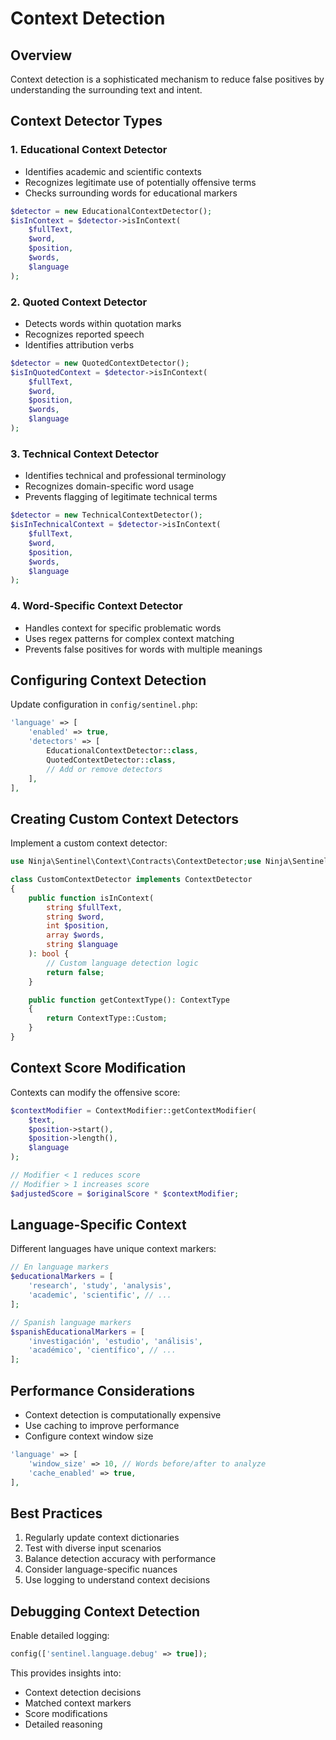 # Context Detection

## Overview

Context detection is a sophisticated mechanism to reduce false positives by understanding the surrounding text and intent.

## Context Detector Types

### 1. Educational Context Detector
- Identifies academic and scientific contexts
- Recognizes legitimate use of potentially offensive terms
- Checks surrounding words for educational markers

```php
$detector = new EducationalContextDetector();
$isInContext = $detector->isInContext(
    $fullText, 
    $word, 
    $position, 
    $words, 
    $language
);
```

### 2. Quoted Context Detector
- Detects words within quotation marks
- Recognizes reported speech
- Identifies attribution verbs

```php
$detector = new QuotedContextDetector();
$isInQuotedContext = $detector->isInContext(
    $fullText, 
    $word, 
    $position, 
    $words, 
    $language
);
```

### 3. Technical Context Detector
- Identifies technical and professional terminology
- Recognizes domain-specific word usage
- Prevents flagging of legitimate technical terms

```php
$detector = new TechnicalContextDetector();
$isInTechnicalContext = $detector->isInContext(
    $fullText, 
    $word, 
    $position, 
    $words, 
    $language
);
```

### 4. Word-Specific Context Detector
- Handles context for specific problematic words
- Uses regex patterns for complex context matching
- Prevents false positives for words with multiple meanings

## Configuring Context Detection

Update configuration in `config/sentinel.php`:

```php
'language' => [
    'enabled' => true,
    'detectors' => [
        EducationalContextDetector::class,
        QuotedContextDetector::class,
        // Add or remove detectors
    ],
],
```

## Creating Custom Context Detectors

Implement a custom context detector:

```php
use Ninja\Sentinel\Context\Contracts\ContextDetector;use Ninja\Sentinel\Enums\ContextType;

class CustomContextDetector implements ContextDetector
{
    public function isInContext(
        string $fullText, 
        string $word, 
        int $position, 
        array $words, 
        string $language
    ): bool {
        // Custom language detection logic
        return false;
    }

    public function getContextType(): ContextType
    {
        return ContextType::Custom;
    }
}
```

## Context Score Modification

Contexts can modify the offensive score:

```php
$contextModifier = ContextModifier::getContextModifier(
    $text,
    $position->start(),
    $position->length(),
    $language
);

// Modifier < 1 reduces score
// Modifier > 1 increases score
$adjustedScore = $originalScore * $contextModifier;
```

## Language-Specific Context

Different languages have unique context markers:

```php
// En language markers
$educationalMarkers = [
    'research', 'study', 'analysis', 
    'academic', 'scientific', // ...
];

// Spanish language markers
$spanishEducationalMarkers = [
    'investigación', 'estudio', 'análisis', 
    'académico', 'científico', // ...
];
```

## Performance Considerations

- Context detection is computationally expensive
- Use caching to improve performance
- Configure context window size

```php
'language' => [
    'window_size' => 10, // Words before/after to analyze
    'cache_enabled' => true,
],
```

## Best Practices

1. Regularly update context dictionaries
2. Test with diverse input scenarios
3. Balance detection accuracy with performance
4. Consider language-specific nuances
5. Use logging to understand context decisions

## Debugging Context Detection

Enable detailed logging:

```php
config(['sentinel.language.debug' => true]);
```

This provides insights into:
- Context detection decisions
- Matched context markers
- Score modifications
- Detailed reasoning
